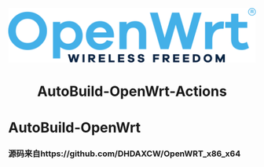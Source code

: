 <div align="center">
<img width="768" src="https://github.com/KPI0/AutoBuild-OpenWrt/blob/main/picture/OpenWrt.png"/>
<h1>AutoBuild-OpenWrt-Actions</h1>
</div>

# AutoBuild-OpenWrt
### 源码来自https://github.com/DHDAXCW/OpenWRT_x86_x64
